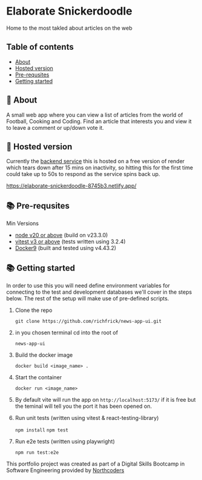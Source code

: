 # Elaborate Snickerdoodle

Home to the most takled about articles on the web

## Table of contents

- [About](#-about)
- [Hosted version](#-hosted-version)
- [Pre-requsites](#-pre-requsites)
- [Getting started](#-getting-started)

## 🚀 About

A small web app where you can view a list of articles from the world of Football, Cooking and Coding. Find an article that interests you and view it to leave a comment or up/down vote it.

## 📝 Hosted version

Currently the [backend service](https://github.com/richfrick/news-app) this is hosted on a free version of render which tears down after 15 mins on inactivity, so hitting this for the first time could take up to 50s to respond as the service spins back up.

https://elaborate-snickerdoodle-8745b3.netlify.app/

## 📚 Pre-requsites

Min Versions

- [node v20 or above](https://nodejs.org/api/https.html) (build on v23.3.0)
- [vitest v3 or above](https://www.npmjs.com/package/vitest) (tests written using 3.2.4)
- [Docker9](https://www.docker.com/) (built and tested using v4.43.2)

## 📚 Getting started

In order to use this you will need define environment variables for connecting to the test and development databases we'll cover in the steps below. The rest of the setup will make use of pre-defined scripts.

1. Clone the repo

   `git clone https://github.com/richfrick/news-app-ui.git`

2. in you chosen terminal cd into the root of

   `news-app-ui`

3. Build the docker image

   `docker build <image_name> .`

4. Start the container

   `docker run <image_name>`

5. By default vite will run the app on `http://localhost:5173/` if it is free but the teminal will tell you the port it has been opened on.

6. Run unit tests (written using vitest & react-testing-library)

   `npm install`
   `npm test`

7. Run e2e tests (written using playwright)

   `npm run test:e2e`

This portfolio project was created as part of a Digital Skills Bootcamp in Software Engineering provided by [Northcoders](https://northcoders.com/)

